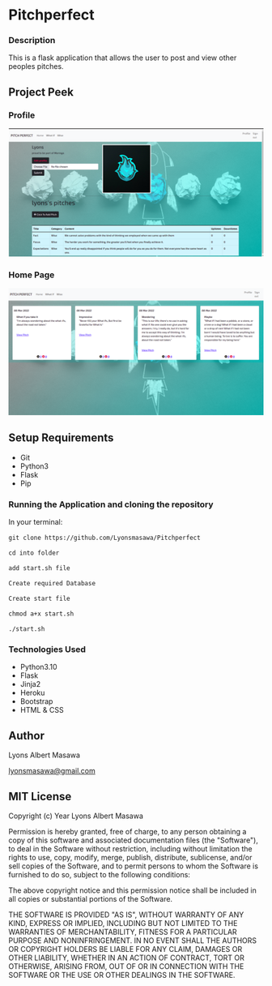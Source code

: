 # Pitchperfect

### Description

This is a flask application that allows the user to post and view other peoples pitches.

## Project Peek

### Profile
<img src="peek.png">

### Home Page
<img src="peek2.png">


## Setup Requirements

- Git
- Python3
- Flask
- Pip

### Running the Application and cloning the repository

In your terminal:

```
git clone https://github.com/Lyonsmasawa/Pitchperfect
```

```
cd into folder
```

```
add start.sh file
```

```
Create required Database
```

```
Create start file
```

```
chmod a+x start.sh
```

```
./start.sh
```

### Technologies Used

- Python3.10
- Flask
- Jinja2
- Heroku
- Bootstrap
- HTML & CSS

## Author

 Lyons Albert Masawa
 
 lyonsmasawa@gmail.com

## MIT License

Copyright (c) Year Lyons Albert Masawa

Permission is hereby granted, free of charge, to any person obtaining a copy of this software and associated documentation files (the "Software"), to deal in the Software without restriction, including without limitation the rights to use, copy, modify, merge, publish, distribute, sublicense, and/or sell copies of the Software, and to permit persons to whom the Software is furnished to do so, subject to the following conditions:

The above copyright notice and this permission notice shall be included in all copies or substantial portions of the Software.

THE SOFTWARE IS PROVIDED "AS IS", WITHOUT WARRANTY OF ANY KIND, EXPRESS OR IMPLIED, INCLUDING BUT NOT LIMITED TO THE WARRANTIES OF MERCHANTABILITY, FITNESS FOR A PARTICULAR PURPOSE AND NONINFRINGEMENT. IN NO EVENT SHALL THE AUTHORS OR COPYRIGHT HOLDERS BE LIABLE FOR ANY CLAIM, DAMAGES OR OTHER LIABILITY, WHETHER IN AN ACTION OF CONTRACT, TORT OR OTHERWISE, ARISING FROM, OUT OF OR IN CONNECTION WITH THE SOFTWARE OR THE USE OR OTHER DEALINGS IN THE SOFTWARE.
